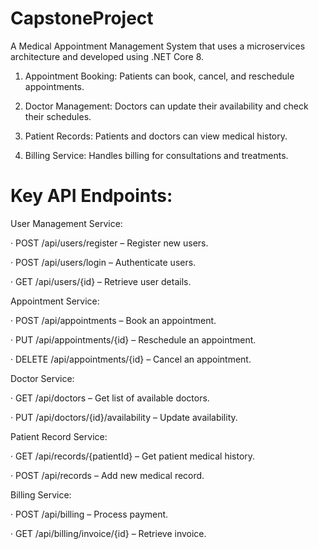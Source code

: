 # CapstoneProject

A Medical Appointment Management System that uses a microservices architecture and developed using .NET Core 8.

1. Appointment Booking: Patients can book, cancel, and reschedule appointments.

2. Doctor Management: Doctors can update their availability and check their schedules.

3. Patient Records: Patients and doctors can view medical history.

4. Billing Service: Handles billing for consultations and treatments.


# Key API Endpoints:

User Management Service:

· POST /api/users/register – Register new users.

· POST /api/users/login – Authenticate users.

· GET /api/users/{id} – Retrieve user details.

Appointment Service:

· POST /api/appointments – Book an appointment.

· PUT /api/appointments/{id} – Reschedule an appointment.

· DELETE /api/appointments/{id} – Cancel an appointment.

Doctor Service:

· GET /api/doctors – Get list of available doctors.

· PUT /api/doctors/{id}/availability – Update availability.

Patient Record Service:

· GET /api/records/{patientId} – Get patient medical history.

· POST /api/records – Add new medical record.

Billing Service:

· POST /api/billing – Process payment.

· GET /api/billing/invoice/{id} – Retrieve invoice.
